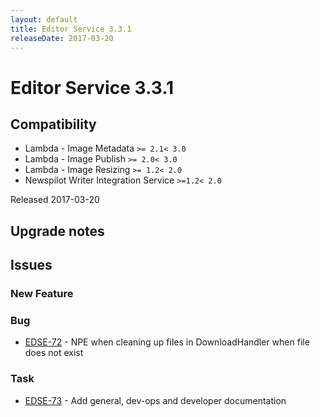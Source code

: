 ```yaml
---
layout: default
title: Editor Service 3.3.1
releaseDate: 2017-03-20
---
```

<div class="jumbotron">
    <h1>Editor Service 3.3.1</h1>    
    <h2>Compatibility</h2>
    <ul>
        <li>Lambda - Image Metadata <code>>= 2.1</code><code>< 3.0</code></li>
        <li>Lambda - Image Publish <code>>= 2.0</code><code>< 3.0</code></li>
        <li>Lambda - Image Resizing <code>>= 1.2</code><code>< 2.0</code></li>
        <li>Newspilot Writer Integration Service <code>>=1.2</code><code>< 2.0</code></li>
    </ul>
</div>

Released 2017-03-20



## Upgrade notes  
             



## Issues  


### New Feature 



### Bug 

 * [EDSE-72](https://jira.infomaker.se/browse/EDSE-72) - NPE when cleaning up files in DownloadHandler when file does not exist 


### Task 

 * [EDSE-73](https://jira.infomaker.se/browse/EDSE-73) - Add general, dev-ops and developer documentation 



